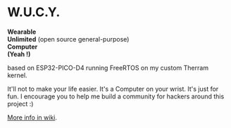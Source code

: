 # W.U.C.Y.
**Wearable**  
**Unlimited** (open source general-purpose)  
**Computer**  
**(Yeah !)**  

based on ESP32-PICO-D4 running FreeRTOS on my custom Therram kernel. 

It'll not to make your life easier.
It's a Computer on your wrist.
It's just for fun.
I encourage you to help me build a community for hackers around this project :)

[More info in wiki](https://github.com/therram/thera/wiki).
  
